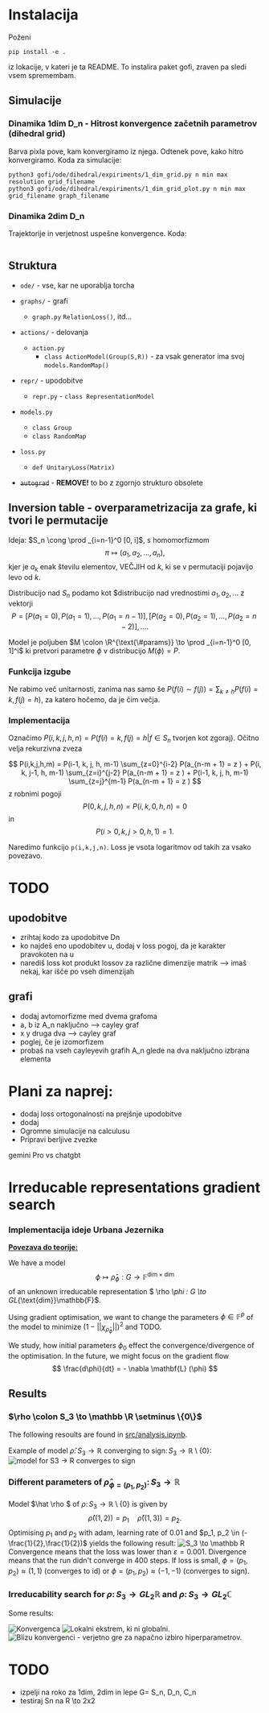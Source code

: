 # Instalacija
Poženi
```
pip install -e .
```
iz lokacije, v kateri je ta README. To instalira paket gofi, zraven pa sledi vsem spremembam.

## Simulacije
### Dinamika 1dim D_n - Hitrost konvergence začetnih parametrov (dihedral grid)
Barva pixla pove, kam konvergiramo iz njega. Odtenek  pove, kako hitro konvergiramo. 
Koda za simulacije:
```
python3 gofi/ode/dihedral/expiriments/1_dim_grid.py n min max resolution grid_filename
python3 gofi/ode/dihedral/expiriments/1_dim_grid_plot.py n min max  grid_filename graph_filename
```
### Dinamika 2dim D_n
Trajektorije in verjetnost uspešne konvergence. Koda:
```

```


## Struktura 
- `ode/`  - vse, kar ne uporablja torcha
- `graphs/` - grafi 
   - `graph.py`
      `RelationLoss()`, itd... 
- `actions/` - delovanja
  - `action.py` 
     - `class ActionModel(Group(S,R))` - za vsak generator ima svoj `models.RandomMap()` 
- `repr/` - upodobitve
   - `repr.py` -  `class RepresentationModel`
- `models.py` 
   - `class Group`
   - `class RandomMap`
- `loss.py` 
   - `def UnitaryLoss(Matrix)` 

- ~~`autograd`~~ - **REMOVE!** to bo z zgornjo strukturo obsolete





## Inversion table - overparametrizacija za grafe, ki tvori le permutacije
Ideja: $S_n \cong \prod _{i=n-1}^0 [0, i]$, s homomorfizmom
$$
\pi \mapsto (a_1, a_2, \ldots, a_n),
$$
kjer je $a_k$ enak številu elementov, VEČJIH od $k$, ki se v permutaciji pojavijo levo od $k$. 

Distribucijo nad $S_n$ podamo kot $distribucijo nad vrednostimi $a_1, a_2, ...$ z vektorji 
$$P = [P(a_1 = 0), P(a_1 = 1), \ldots , P(a_1=n-1)], 
[P(a_2 = 0), P(a_2 = 1), \ldots , P(a_2=n-2)], \ldots .$$

Model je poljuben $M \colon \R^{\text{\#params}} \to  \prod _{i=n-1}^0 [0, 1]^i$ ki pretvori parametre $\phi$ v distribucijo $M(\phi) = P$.

### Funkcija izgube
Ne rabimo več unitarnosti, zanima nas samo še $P(f(i) \sim f(j)) = \sum_{k \neq h} P(f(i) = k, f(j) = h)$, za katero hočemo, da je čim večja. 

### Implementacija
Označimo $P(i, k, j, h, n) =   P(f(i) = k, f(j) = h | f \in S_n \text{ tvorjen kot zgoraj})$. Očitno velja rekurzivna zveza 

$$
P(i,k,j,h,m) = P(i-1, k, j, h, m-1) \sum_{z=0}^{i-2} P(a_{n-m + 1} = z )
+
P(i, k, j-1, h, m-1) \sum_{z=i}^{j-2} P(a_{n-m + 1} = z )
+
P(i-1, k, j, h, m-1) \sum_{z=j}^{m-1} P(a_{n-m + 1} = z )
$$
z robnimi pogoji 
$$P(0,k, j,h, n) = P(i,k,0,h,n) = 0$$ 
in
$$
P(i>0, k, j>0, h, 1) = 1.
$$

Naredimo funkcijo `p(i,k,j,n)`. Loss je vsota logaritmov od  takih za vsako povezavo. 
# TODO
## upodobitve
- zrihtaj kodo za upodobitve Dn
- ko najdeš eno upodobitev u, dodaj v loss pogoj, da je karakter pravokoten na u
- narediš loss kot produkt lossov za različne dimenzije matrik  --> imaš nekaj, kar išče po vseh dimenzijah 
## grafi 
- dodaj avtomorfizme med dvema grafoma
- a, b iz A_n naključno --> cayley graf
- x y druga dva --> cayley graf   
- poglej, če je izomorfizem 
- probaš na vseh cayleyevih grafih A_n glede na dva naključno izbrana elementa 

# Plani za naprej:
- dodaj loss ortogonalnosti na prejšnje upodobitve
- dodaj 
- Ogromne simulacije na calculusu
- Pripravi berljive zvezke


gemini Pro vs chatgbt


# Irreducable representations gradient search
### Implementacija ideje Urbana Jezernika 

**[Povezava do teorije: ](zapiski/teorija.md)**

We have a model 
$$\phi  \mapsto \hat \rho _\phi : G \to \mathbb{F}^{\text{dim} \times \text{dim}}$$
of an unknown irreducable representation $ \rho _\phi : G \to GL_{\text{dim}}\mathbb{F}$.

Using gradient optimisation, we want to change the parameters $\phi \in \mathbb F ^p$ of the model to minimize 
$(1 - ||\chi_{\hat \rho_\phi}||)^2$ and TODO. 

We study, how initial parameters $\phi_0$ effect the convergence/divergence of the optimisation. 
In the future, we might focus on the gradient flow 
$$
\frac{d\phi}{dt} = - \nabla \mathbf{L} (\phi)
$$

## Results
### $\rho \colon S_3 \to \mathbb \R \setminus \{0\}$
The following resoults are found in [src/analysis.ipynb](src/analysis.ipynb).


Example of model $\hat \rho \colon S_3 \to \mathbb R$ converging to $\text{sign} \colon S_3 \to \mathbb R \setminus \{0\}$:
![model for S3 -> R converges to sign](demo/S3_converged_to_sign.png)
### Different parameters of $\hat \rho_{\phi=(p_1, p_2)} \colon S_3 \to \mathbb R$
Model $\hat \rho $ of $\rho \colon S_3 \to \mathbb R \setminus \{0\}$ is given by 
$$
\hat \rho((1,2)) = p_1 \quad \hat \rho((1,3))=p_2.
$$
Optimising $p_1$ and $p_2$ with adam, learning rate of $0.01$ and $p_1, p_2 \in (-\frac{1}{2},\frac{1}{2})$ yields the following result:
![$S_3 \to \mathbb R$](demo/S3->R_100x100_-0.5-0.5.png)
Convergence means that the loss was lower than $\varepsilon = 0.001$. Divergence means that the run didn't converge in 400 steps. 
If loss is small, $\phi=(p_1, p_2) \approx (1,1)$ (converges to $\text{id}$) or $\phi=(p_1, p_2) \approx (-1,-1)$ (converges to $\text{sign}$).

### Irreducability search for $\rho \colon S_3 \to GL_2 \mathbb R$ and $\rho \colon S_3 \to GL_2 \mathbb C$


Some results:

![Konvergenca](demo/converged.png)
![Lokalni ekstrem, ki ni globalni.](demo/failed_to_converge.png)
![Blizu konvergenci - verjetno gre za napačno izbiro hiperparametrov.](demo/nearly_converge.png)

# TODO
- izpelji na roko za 1dim, 2dim in lepe G= S_n, D_n, C_n
- testiraj Sn na R \to 2x2





